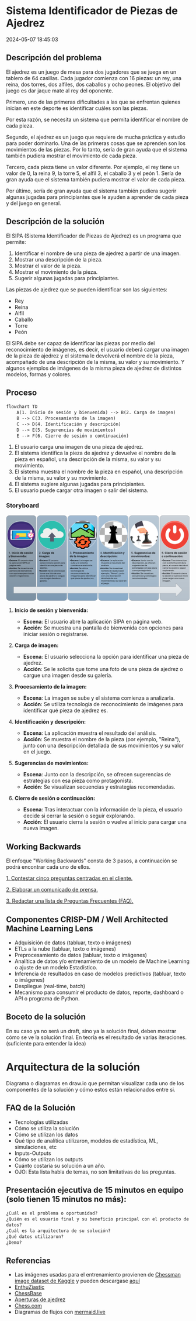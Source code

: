 
# Sistema Identificador de Piezas de Ajedrez

2024-05-07 18:45:03

## Descripción del problema

El ajedrez es un juego de mesa para dos jugadores que se juega en un tablero de 64 casillas. Cada jugador comienza con 16 piezas: un rey, una reina, dos torres, dos alfiles, dos caballos y ocho peones. El objetivo del juego es dar jaque mate al rey del oponente.

Primero, uno de las primeras dificultades a las que se enfrentan quienes inician en este deporte es identificar cuáles son las piezas.

Por esta razón, se necesita un sistema que permita identificar el nombre de cada pieza.

Segundo, el ajedrez es un juego que requiere de mucha práctica y estudio para poder dominarlo. Una de las primeras cosas que se aprenden son los movimientos de las piezas. Por lo tanto, sería de gran ayuda que el sistema también pudiera mostrar el movimiento de cada pieza.

Tercero, cada pieza tiene un valor diferente. Por ejemplo, el rey tiene un valor de 0, la reina 9, la torre 5, el alfil 3, el caballo 3 y el peón 1. Sería de gran ayuda que el sistema también pudiera mostrar el valor de cada pieza.

Por último, sería de gran ayuda que el sistema también pudiera sugerir algunas jugadas para principiantes que le ayuden a aprender de cada pieza y del juego en general.

## Descripción de la solución

El SIPA (Sistema Identificador de Piezas de Ajedrez) es un programa que permite:

1) Identificar el nombre de una pieza de ajedrez a partir de una imagen.
2) Mostrar una descripción de la pieza.
3) Mostrar el valor de la pieza.
4) Mostrar el movimiento de la pieza.
5) Sugerir algunas jugadas para principiantes.

Las piezas de ajedrez que se pueden identificar son las siguientes:

- Rey
- Reina
- Alfil
- Caballo
- Torre
- Peón

El SIPA debe ser capaz de identificar las piezas por medio del reconocimiento de imágenes, es decir, el usuario deberá cargar una imagen de la pieza de ajedrez y el sistema le devolverá el nombre de la pieza, acompañado de una descripción de la misma, su valor y su movimiento. Y algunos ejemplos de imágenes de la misma pieza de ajedrez de distintos modelos, formas y colores.

## Proceso

```mermaid
flowchart TD
    A(1. Inicio de sesión y bienvenida) --> B(2. Carga de imagen)
    B --> C(3. Procesamiento de la imagen)
    C --> D(4. Identificación y descripción)
    D --> E(5. Sugerencias de movimientos)
    E --> F(6. Cierre de sesión o continuación)
```

1. El usuario carga una imagen de una pieza de ajedrez.
2. El sistema identifica la pieza de ajedrez y devuelve el nombre de la pieza en español, una descripción de la misma, su valor y su movimiento.
3. El sistema muestra el nombre de la pieza en español, una descripción de la misma, su valor y su movimiento.
4. El sistema sugiere algunas jugadas para principiantes.
5. El usuario puede cargar otra imagen o salir del sistema.

### Storyboard

![Storyboard](img/storyboard.png)

1. **Inicio de sesión y bienvenida:**
   - **Escena**: El usuario abre la aplicación SIPA en página web.
   - **Acción**: Se muestra una pantalla de bienvenida con opciones para iniciar sesión o registrarse.

2. **Carga de imagen:**
   - **Escena**: El usuario selecciona la opción para identificar una pieza de ajedrez.
   - **Acción**: Se le solicita que tome una foto de una pieza de ajedrez o cargue una imagen desde su galería.

3. **Procesamiento de la imagen:**
   - **Escena**: La imagen se sube y el sistema comienza a analizarla.
   - **Acción**: Se utiliza tecnología de reconocimiento de imágenes para identificar qué pieza de ajedrez es.

4. **Identificación y descripción:**
   - **Escena**: La aplicación muestra el resultado del análisis.
   - **Acción**: Se muestra el nombre de la pieza (por ejemplo, "Reina"), junto con una descripción detallada de sus movimientos y su valor en el juego.

5. **Sugerencias de movimientos:**
   - **Escena**: Junto con la descripción, se ofrecen sugerencias de estrategias con esa pieza como protagonista.
   - **Acción**: Se visualizan secuencias y estrategias recomendadas.

6. **Cierre de sesión o continuación:**
   - **Escena**: Tras interactuar con la información de la pieza, el usuario decide si cerrar la sesión o seguir explorando.
   - **Acción**: El usuario cierra la sesión o vuelve al inicio para cargar una nueva imagen.

## Working Backwards

El enfoque "Working Backwards" consta de 3 pasos, a continuación se podrá encontrar cada uno de ellos.

[1. Contestar cinco preguntas centradas en el cliente.](5_questions.md)

[2. Elaborar un comunicado de prensa.](press_release.md)

[3. Redactar una lista de Preguntas Frecuentes (FAQ).](faq.md)

## Componentes  CRISP-DM / Well Architected Machine Learning Lens

- Adquisición de datos (tabluar, texto o imágenes)
- ETLs a la nube (tabluar, texto o imágenes)
- Preprocesamiento de datos (tabluar, texto o imágenes)
- Analítica de datos y/o entrenamiento de un modelo de Machine Learning o ajuste de un modelo Estadístico.
- Inferencia de resultados en caso de modelos predictivos (tabluar, texto o imágenes)
- Despliegue (real-time, batch)
- Mecanismo para consumir el producto de datos, reporte, dashboard o API o programa de Python.

## Boceto de la solución

En su caso ya no será un draft, sino ya la solución final, deben mostrar cómo se ve la solución final. En teoría es el resultado de varias iteraciones. (suficiente para entender la idea)

# Arquitectura de la solución

Diagrama o diagramas en draw.io que permitan visualizar cada uno de los componentes de la solución y cómo estos están relacionados entre si.

## FAQ de la Solución

- Tecnologías utilizadas
- Cómo se utiliza la solución
- Cómo se utilizan los datos
- Qué tipo de analítica utilizaron, modelos de estadística, ML, simulaciones, etc
- Inputs-Outputs
- Cómo se utilizan los outputs
- Cuánto costaría su solución a un año.
- OJO: Esta lista habla de temas, no son limitativas de las preguntas.

## Presentación ejecutiva de 15 minutos en equipo (solo tienen 15 minutos no más):

    ¿Cuál es el problema o oportunidad?
    ¿Quién es el usuario final y su beneficio principal con el producto de datos?
    ¿Cuál es la arquitectura de su solución?
    ¿Qué datos utilizaron?
    ¿Demo?

## Referencias

- Las imágenes usadas para el entrenamiento provienen de [Chessman image dataset de Kaggle](https://www.kaggle.com/niteshfre/chessman-image-dataset) y pueden descargase [aquí](https://www.kaggle.com/datasets/niteshfre/chessman-image-dataset?resource=download)
- [EnthuZiastic](https://enthu.com/blog/chess/why-is-chess-so-hard/)
- [ChessBase](https://en.chessbase.com/post/five-problems-most-new-chess-players-face)
- [Aperturas de ajedrez](https://chess-site.com/articles/chess-openings/)
- [Chess.com](https://www.chess.com/learn-how-to-play-chess)
- Diagramas de flujos con [mermaid.live](https://mermaid.live/)
